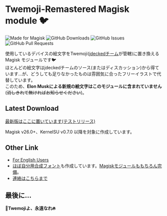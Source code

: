 # Twemoji-Remastered Magisk module 🐦

![Made for Magisk](https://img.shields.io/badge/Made%20for-Magisk-teal?style=for-the-badge&logo=magisk)
![GitHub Downloads](https://img.shields.io/github/downloads/monefiera/Twemoji-Remastered/total?color=green&style=for-the-badge&logo=github)
![GitHub Issues](https://img.shields.io/github/issues/monefiera/Twemoji-Remastered?style=for-the-badge&logo=github)
![GitHub Pull Requests](https://img.shields.io/github/issues-pr/monefiera/Twemoji-Remastered?style=for-the-badge&logo=github)

使用しているデバイスの絵文字をTwemoji([jdeckedチーム](https://github.com/jdecked/twemoji/)が管轄)に置き換える Magisk モジュールです🐦  
ほとんどの絵文字はjdeckedチームのソース(またはディスカッション)から得ています…が、どうしても足りなかったものは雰囲気に合ったフリーイラストで代替しています。  
このため、**Elon Muskによる新規の絵文字はこのモジュールに含まれていません**(~~消しきれて無ければお知らせください~~)。

## Latest Download
[最新版はここに置いています(テストリリース)](https://github.com/monefiera/Twemoji-Remastered/releases/tag/v15.0.3)

Magisk v26.0+、KernelSU v0.7.0 以降を対象に作成しています。

## Other Link
 - [For English Users](https://github.com/monefiera/Twemoji-Remastered/blob/main/README_EN.md)
 - [ほぼ自分用合成フォント](https://github.com/monefiera/Tarsiger-Sans)も作成しています。[Magiskモジュールももちろん完備](https://github.com/monefiera/Tarsiger-Sans-Prime)。
 - [連絡はこちらまで](https://misskey.io/@Forsaken_Love02)
## 最後に…
**🍊Twemojiよ、永遠なれ🔥**
